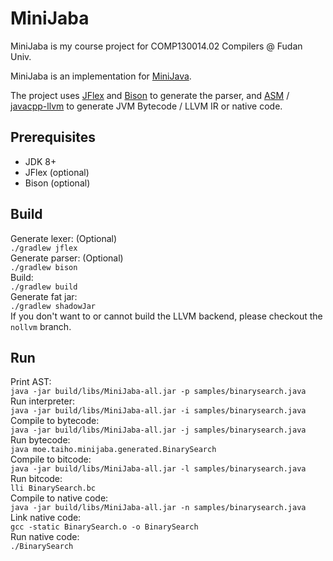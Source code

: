 MiniJaba
========
MiniJaba is my course project for COMP130014.02 Compilers @ Fudan Univ.

MiniJaba is an implementation for [MiniJava](http://www.cambridge.org/us/features/052182060X/).

The project uses [JFlex](http://jflex.de/) and [Bison](https://www.gnu.org/software/bison/) to generate the parser,
and [ASM](http://asm.ow2.org/) / [javacpp-llvm](https://github.com/bytedeco/javacpp-presets/tree/master/llvm) to
generate JVM Bytecode / LLVM IR or native code.

Prerequisites
-------------
* JDK 8+
* JFlex (optional)
* Bison (optional)

Build
-----
Generate lexer: (Optional)  
`./gradlew jflex`  
Generate parser: (Optional)  
`./gradlew bison`  
Build:  
`./gradlew build`  
Generate fat jar:  
`./gradlew shadowJar`  
If you don't want to or cannot build the LLVM backend, please checkout the `nollvm` branch.

Run
---
Print AST:  
`java -jar build/libs/MiniJaba-all.jar -p samples/binarysearch.java`  
Run interpreter:  
`java -jar build/libs/MiniJaba-all.jar -i samples/binarysearch.java`  
Compile to bytecode:  
`java -jar build/libs/MiniJaba-all.jar -j samples/binarysearch.java`  
Run bytecode:  
`java moe.taiho.minijaba.generated.BinarySearch`  
Compile to bitcode:  
`java -jar build/libs/MiniJaba-all.jar -l samples/binarysearch.java`  
Run bitcode:  
`lli BinarySearch.bc`  
Compile to native code:  
`java -jar build/libs/MiniJaba-all.jar -n samples/binarysearch.java`  
Link native code:  
`gcc -static BinarySearch.o -o BinarySearch`  
Run native code:  
`./BinarySearch`  
